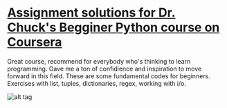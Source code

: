 # [Assignment solutions for Dr. Chuck's Begginer Python course on Coursera](https://www.coursera.org/learn/python)  
Great course, recommend for everybody who's thinking to learn programming. Gave me a ton of confidience and inspiration to move forward in this field. These are some fundamental codes for beginners.  
Exercises with list, tuples, dictionaries, regex, working with i/o.

![alt tag](https://raw.githubusercontent.com/username/projectname/branch/path/to/img.png)
